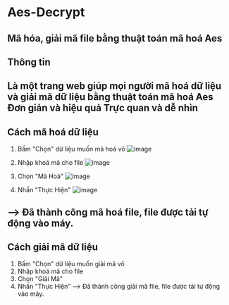# Aes-Decrypt
Mã hóa, giải mã file bằng thuật toán mã hoá Aes
---
## Thông tin
Là một trang web giúp mọi người mã hoá dữ liệu và giải mã dữ liệu bằng thuật toán mã hoá Aes
Đơn giản và hiệu quả
Trực quan và dễ nhìn
---
## Cách mã hoá dữ liệu 
1. Bấm "Chọn" dữ liệu muốn mã hoá vô
   ![image](https://github.com/user-attachments/assets/6d295942-6ef6-41f7-8990-e22641c68a60)

2. Nhập khoá mã cho file
   ![image](https://github.com/user-attachments/assets/7275a4c1-b1be-4560-a241-b6eb71e81311)

3. Chọn "Mã Hoá"
   ![image](https://github.com/user-attachments/assets/af920012-bfa2-4b3f-b10b-ae3404217325)

4. Nhấn "Thực Hiện"
   ![image](https://github.com/user-attachments/assets/2fb6262d-5ee3-4d8a-918a-b67c511adddc)

--> Đã thành công mã hoá file, file được tải tự động vào máy.
--- 
## Cách giải mã dữ liệu 
1. Bấm "Chọn" dữ liệu muốn giải mã vô
2. Nhập khoá mã cho file
3. Chọn "Giải Mã"
4. Nhấn "Thực Hiện"
--> Đã thành công giải mã file, file được tải tự động vào máy.
